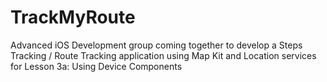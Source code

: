 # TrackMyRoute
Advanced iOS Development group coming together to develop a Steps Tracking / Route Tracking application using Map Kit and Location services for Lesson 3a: Using Device Components
